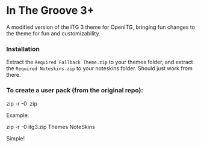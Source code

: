 # In The Groove 3+
A modified version of the ITG 3 theme for OpenITG, bringing fun changes to the theme for fun and customizability. 

### Installation
Extract the ``Required Fallback Theme.zip`` to your themes folder, and extract the ``Required Noteskins.zip`` to your noteskins folder. Should just work from there.

### To create a user pack (from the original repo):

zip -r -0 <your pack name>.zip <folder to include> <additional folders to include>


Example:

zip -r -0 itg3.zip Themes NoteSkins


Simple!
